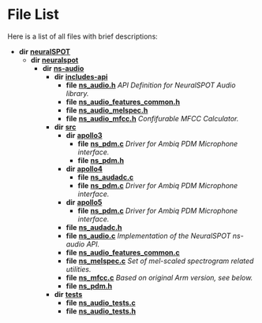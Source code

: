 
# File List

Here is a list of all files with brief descriptions:


* **dir** [**neuralSPOT**](dir_75594cce7c7773aa3cb253214bf56510.md)     
    * **dir** [**neuralspot**](dir_b737d82f35ec218ac5a7ef4105db9c0e.md)     
        * **dir** [**ns-audio**](dir_45211a8475460839574f71aa108f4957.md)     
            * **dir** [**includes-api**](dir_b70d46c064802b213244316ef6218d52.md)     
                * **file** [**ns\_audio.h**](ns__audio_8h.md) _API Definition for NeuralSPOT Audio library._     
                * **file** [**ns\_audio\_features\_common.h**](ns__audio__features__common_8h.md)     
                * **file** [**ns\_audio\_melspec.h**](ns__audio__melspec_8h.md)     
                * **file** [**ns\_audio\_mfcc.h**](ns__audio__mfcc_8h.md) _Confifurable MFCC Calculator._     
            * **dir** [**src**](dir_e70eef2d5115541d1d6cb7ad27f30382.md)     
                * **dir** [**apollo3**](dir_1a531e93c11b219ab9869f377e190a5d.md)     
                    * **file** [**ns\_pdm.c**](apollo3_2ns__pdm_8c.md) _Driver for Ambiq PDM Microphone interface._     
                    * **file** [**ns\_pdm.h**](apollo3_2ns__pdm_8h.md)     
                * **dir** [**apollo4**](dir_9e4df1ce7893b775eb3c7fcb555505ab.md)     
                    * **file** [**ns\_audadc.c**](ns__audadc_8c.md)     
                    * **file** [**ns\_pdm.c**](apollo4_2ns__pdm_8c.md) _Driver for Ambiq PDM Microphone interface._     
                * **dir** [**apollo5**](dir_5cc78151e7726a143255fd87dd3bb7e2.md)     
                    * **file** [**ns\_pdm.c**](apollo5_2ns__pdm_8c.md) _Driver for Ambiq PDM Microphone interface._     
                * **file** [**ns\_audadc.h**](ns__audadc_8h.md)     
                * **file** [**ns\_audio.c**](ns__audio_8c.md) _Implementation of the NeuralSPOT ns-audio API._     
                * **file** [**ns\_audio\_features\_common.c**](ns__audio__features__common_8c.md)     
                * **file** [**ns\_melspec.c**](ns__melspec_8c.md) _Set of mel-scaled spectrogram related utilities._     
                * **file** [**ns\_mfcc.c**](ns__mfcc_8c.md) _Based on original Arm version, see below._     
                * **file** [**ns\_pdm.h**](ns__pdm_8h.md)     
            * **dir** [**tests**](dir_ebce5d9663c103d379a321152159c42b.md)     
                * **file** [**ns\_audio\_tests.c**](ns__audio__tests_8c.md)     
                * **file** [**ns\_audio\_tests.h**](ns__audio__tests_8h.md)     

